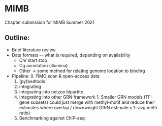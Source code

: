 # MIMB

Chapter submission for MIMB Summer 2021


## Outline:
- Brief literature review
- Data formats -- what is required, depending on availability
  - Chr start stop
  - Cg annotation (illumina)
  - Other → some method for relating genome location to binding
- Pipeline:
  0. FIMO scan & open-access data
  1. (py)bedtools
  2. integrating
    1. Integrating into netzoo bipartite
    1. Integrating into other GRN framework
      1. Smaller GRN models (TF-gene subsets) could just merge with methyl-motif and reduce their estimates where overlap / downweight (GRN estimate x 1- avg meth ratio)
  3. Benchmarking against ChIP-seq